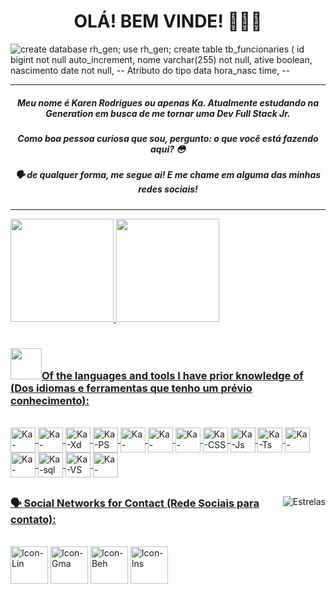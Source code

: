  
<h1 align="center"> OLÁ! BEM VINDE! 👩🏽‍💻</h1>
 
![create database rh_gen; use rh_gen; create table tb_funcionaries ( id bigint not null auto_increment, nome varchar(255) not null, ative boolean, nascimento date not null, -- Atributo do tipo data hora_nasc time, -- ](https://user-images.githubusercontent.com/86742652/134815220-d011e7c5-3044-4fb9-b70f-4e978b50d221.png) <p>
 
 
<!--
**r4skaren/r4skaren** is a ✨ _special_ ✨ repository because its `README.md` (this file) appears on your GitHub profile
--->
 <hr size="2">
 <div>
 <h5 align="center">Meu nome é Karen Rodrigues ou apenas Ka. Atualmente estudando na Generation em busca de me tornar uma Dev Full Stack Jr.</h5>
  <h5 align="center">Como boa pessoa curiosa que sou, pergunto: o que você está fazendo aqui? 😳 </h5>
  <h5 align="center">🗣 de qualquer forma, me segue ai! E me chame em alguma das minhas redes sociais! </h5> 
 </h5>
<hr size="3">
 </div>
 <div>
  
  <a href="https://github.com/r4skaren">
<img height="165em" src="https://github-readme-stats.vercel.app/api/top-langs/?username=r4skaren&layout=compact&langs_count=7&theme=dark"/> 
<img height="165em" src="https://github-readme-stats.vercel.app/api?username=r4skaren&show_icons=true&theme=dark&include_all_commits=true&count_private=true"/>
<br>
</div>
 
  <h1></h1>
<div style="display: inline_block">
<h3 align="left"><img src="https://media.giphy.com/media/VgCDAzcKvsR6OM0uWg/giphy.gif" width="50">Of the languages and tools I have prior knowledge of
(Dos idiomas e ferramentas que tenho um prévio conhecimento):</h3>
 <br>
  <img align="center" alt="Ka-Figma" height="40" width="40" src="https://img.icons8.com/windows/32/000000/figma.png">
  <img align="center" alt="Ka-Illustrator" height="40" width="40" src="https://img.icons8.com/wired/64/000000/adobe-illustrator.png">
  <img align="center" alt="Ka-Xd" height="40" width="40" src="https://img.icons8.com/wired/64/000000/adobe-xd.png">
  <img align="center" alt="Ka-PS" height="40" width="40" src="https://img.icons8.com/wired/64/000000/adobe-photoshop.png">
  <img align="center" alt="Ka-Canva" height="40" width="40" src="https://img.icons8.com/wired/64/000000/canva-app.png">
  <img align="center" alt="Ka-Bootstrap" height="40" width="40" src="https://img.icons8.com/color/48/000000/bootstrap.png">
  <img align="center" alt="Ka-HTML" height="40" width="40" src="https://img.icons8.com/external-flatart-icons-outline-flatarticons/64/000000/external-html-programming-and-coding-flatart-icons-outline-flatarticons-1.png">
  <img align="center" alt="Ka-CSS" height="40" width="40" src="https://img.icons8.com/external-flatart-icons-outline-flatarticons/64/000000/external-css-programming-and-coding-flatart-icons-outline-flatarticons-1.png">
  <img align="center" alt="Ka-Js" height="40" width="40" src="https://img.icons8.com/external-flatart-icons-outline-flatarticons/64/000000/external-js-file-programming-and-coding-flatart-icons-outline-flatarticons.png">
  <img align="center" alt="Ka-Ts" height="40" width="40" src="https://img.icons8.com/windows/32/000000/typescript.png">
 <img align="center" alt="Ka-Java" height="40" width="40" src="https://img.icons8.com/ios-filled/50/000000/java-coffee-cup-logo--v1.png">
 <img align="center" alt="Ka-Mysql" height="40" width="40" src="https://img.icons8.com/ios-filled/50/000000/mysql-logo.png">
  <img align="center" alt="Ka-sql" height="40" width="40" src="https://img.icons8.com/ios/50/000000/sql.png">
 <img align="center" alt="Ka-VS" height="40" width="40" src="https://img.icons8.com/ios/50/000000/visual-studio-logo.png">
 <img align="center" alt="Ka-Spring" height="40" width="40" src="https://cdn.jsdelivr.net/gh/devicons/devicon/icons/spring/spring-plain.svg"/>
 <br>
 
<div>
  <img align="right" alt="Estrelas" src="https://belezablackpower.files.wordpress.com/2017/02/tumblr_oitwz7a5vn1ue248wo4_400.gif?w=376&h=156">
</div>
 
  ##
 
<div> 
 
 <h3 align="left">🗣 Social Networks for Contact (Rede Sociais para contato):</h3>
 
 <br>
  <a href="https://www.linkedin.com/in/karen-r-o" target="_blank"> <img align="center" alt="Icon-Lin" height="60" width="60" src="https://cdn-icons-png.flaticon.com/512/216/216570.png"target="_blank"></a>
 <a href = "mailto:karenrodrigues20120@gmail.com"><img align="center" alt="Icon-Gma" height="60" width="60" src="https://cdn-icons-png.flaticon.com/512/304/304082.png" target="_blank"></a>
  <a href="https://www.behance.net/r_skaren" target="_blank"> <img align="center" alt="Icon-Beh" height="60" width="60" src="https://cdn-icons-png.flaticon.com/512/216/216558.png"target="_blank"></a>
  <a href="https://instagram.com/r_skaren" target="_blank"><img align="center" alt="Icon-Ins" height="60" width="60" src="https://cdn-icons-png.flaticon.com/512/216/216568.png" target="_blank"></a>
  
 
</div>
